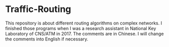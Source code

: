 # Traffic-Routing
This repository is about different routing algorithms on complex networks.
I finished those programs when I was a research assistant in National Key Laboratory of CNS/ATM in 2017.
The comments are in Chinese. I will change the comments into English if necessary.